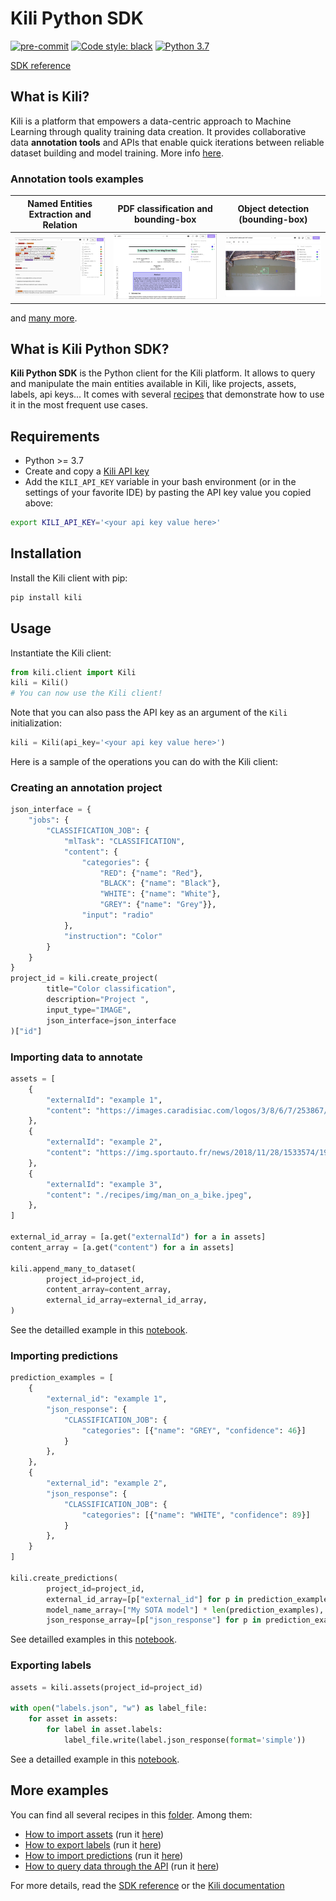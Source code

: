 # Kili Python SDK
[![pre-commit](https://img.shields.io/badge/pre--commit-enabled-brightgreen?logo=pre-commit&logoColor=white)](https://github.com/pre-commit/pre-commit)
[![Code style: black](https://img.shields.io/badge/code%20style-black-000000.svg)](https://github.com/psf/black)
[![Python 3.7](https://img.shields.io/badge/python-3.7-blue.svg)](https://www.python.org/downloads/release/python-370/)

[SDK reference](https://python-sdk-docs.kili-technology.com/)

## What is Kili?

Kili is a platform that empowers a data-centric approach to Machine Learning through quality training data creation. It provides collaborative data **annotation tools** and APIs that enable quick iterations between reliable dataset building and model training. More info [here](https://kili-technology.com/product/label-annotate).

### Annotation tools examples

|   Named Entities Extraction and Relation    | PDF classification and bounding-box |   Object detection (bounding-box)   |
| :-----------------------------------------: | :---------------------------------: | :---------------------------------: |
| ![](./recipes/img/relations-extraction.png) | ![](./recipes/img/pdf_classif.png)  | ![](./recipes/img/bounding-box.jpg) |

and [many more](https://docs.kili-technology.com/docs/labeling-overview).

## What is Kili Python SDK?

**Kili Python SDK** is the Python client for the Kili platform. It allows to query and manipulate the main entities available in Kili, like projects, assets, labels, api keys...
It comes with several [recipes](recipes/) that demonstrate how to use it in the most frequent use cases.

## Requirements

- Python >= 3.7
- Create and copy a [Kili API key](recipes/api_key.md)
- Add the `KILI_API_KEY` variable in your bash environment (or in the settings of your favorite IDE) by pasting the API key value you copied above:

```bash
export KILI_API_KEY='<your api key value here>'
```

## Installation

Install the Kili client with pip:

```bash
pip install kili
```

## Usage

Instantiate the Kili client:

```python
from kili.client import Kili
kili = Kili()
# You can now use the Kili client!
```

Note that you can also pass the API key as an argument of the `Kili` initialization:

```python
kili = Kili(api_key='<your api key value here>')
```

Here is a sample of the operations you can do with the Kili client:

### Creating an annotation project

```python
json_interface = {
    "jobs": {
        "CLASSIFICATION_JOB": {
            "mlTask": "CLASSIFICATION",
            "content": {
                "categories": {
                    "RED": {"name": "Red"},
                    "BLACK": {"name": "Black"},
                    "WHITE": {"name": "White"},
                    "GREY": {"name": "Grey"}},
                "input": "radio"
            },
            "instruction": "Color"
        }
    }
}
project_id = kili.create_project(
        title="Color classification",
        description="Project ",
        input_type="IMAGE",
        json_interface=json_interface
)["id"]
```

### Importing data to annotate

```python
assets = [
    {
        "externalId": "example 1",
        "content": "https://images.caradisiac.com/logos/3/8/6/7/253867/S0-tesla-enregistre-d-importantes-pertes-au-premier-trimestre-175948.jpg",
    },
    {
        "externalId": "example 2",
        "content": "https://img.sportauto.fr/news/2018/11/28/1533574/1920%7C1280%7Cc096243e5460db3e5e70c773.jpg",
    },
    {
        "externalId": "example 3",
        "content": "./recipes/img/man_on_a_bike.jpeg",
    },
]

external_id_array = [a.get("externalId") for a in assets]
content_array = [a.get("content") for a in assets]

kili.append_many_to_dataset(
        project_id=project_id,
        content_array=content_array,
        external_id_array=external_id_array,
)
```

See the detailled example in this [notebook](recipes/import_assets.ipynb).

### Importing predictions

```python
prediction_examples = [
    {
        "external_id": "example 1",
        "json_response": {
            "CLASSIFICATION_JOB": {
                "categories": [{"name": "GREY", "confidence": 46}]
            }
        },
    },
    {
        "external_id": "example 2",
        "json_response": {
            "CLASSIFICATION_JOB": {
                "categories": [{"name": "WHITE", "confidence": 89}]
            }
        },
    }
]

kili.create_predictions(
        project_id=project_id,
        external_id_array=[p["external_id"] for p in prediction_examples],
        model_name_array=["My SOTA model"] * len(prediction_examples),
        json_response_array=[p["json_response"] for p in prediction_examples])

```

See detailled examples in this [notebook](recipes/import_predictions.ipynb).

### Exporting labels

```python
assets = kili.assets(project_id=project_id)

with open("labels.json", "w") as label_file:
    for asset in assets:
        for label in asset.labels:
            label_file.write(label.json_response(format='simple'))
```

See a detailled example in this [notebook](recipes/export_labels.ipynb).

## More examples

You can find all several recipes in this [folder](/recipes/). Among them:

- [How to import assets](recipes/import_assets.ipynb) (run it [here](https://colab.research.google.com/github/kili-technology/kili-python-sdk/blob/master/recipes/import_assets.ipynb))
- [How to export labels](recipes/export_labels.ipynb) (run it [here](https://colab.research.google.com/github/kili-technology/kili-python-sdk/blob/master/recipes/export_labels.ipynb))
- [How to import predictions](recipes/import_predictions.ipynb) (run it [here](https://colab.research.google.com/github/kili-technology/kili-python-sdk/blob/master/recipes/import_predictions.ipynb))
- [How to query data through the API](recipes/query_methods.ipynb) (run it [here](https://colab.research.google.com/github/kili-technology/kili-python-sdk/blob/master/recipes/query_methods.ipynb))

For more details, read the [SDK reference](https://python-sdk-docs.kili-technology.com) or the [Kili documentation](https://docs.kili-technology.com/docs)
